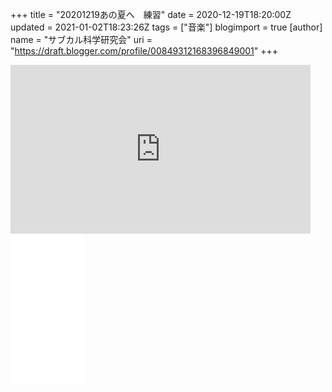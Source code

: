 +++
title = "20201219あの夏へ　練習"
date = 2020-12-19T18:20:00Z
updated = 2021-01-02T18:23:26Z
tags = ["音楽"]
blogimport = true 
[author]
	name = "サブカル科学研究会"
	uri = "https://draft.blogger.com/profile/00849312168396849001"
+++

<iframe width="480" height="270" src="https://youtube.com/embed/qf2sv0Y-yqc" frameborder="0"></iframe> <iframe style="width:120px;height:240px;" marginwidth="0" marginheight="0" scrolling="no" frameborder="0" src="//rcm-fe.amazon-adsystem.com/e/cm?lt1=_blank&bc1=000000&IS2=1&bg1=FFFFFF&fc1=000000&lc1=0000FF&t=subculturesci-22&language=ja_JP&o=9&p=8&l=as4&m=amazon&f=ifr&ref=as_ss_li_til&asins=4845634759&linkId=9c74aed3eb09d83913eca87b94677aa2"></iframe>
